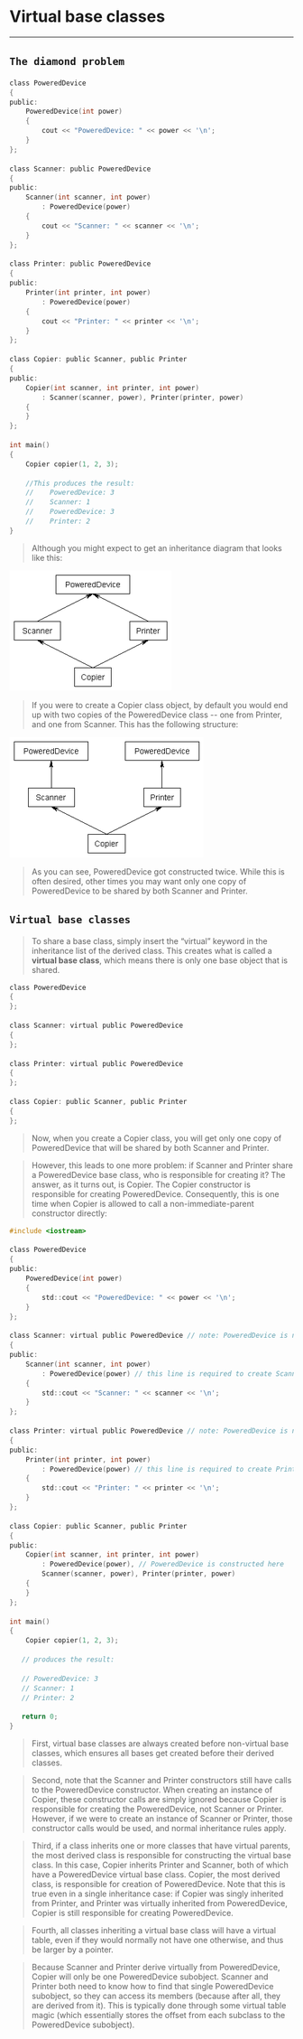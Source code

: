 #                     Virtual base classes
---

## `The diamond problem`

```c
class PoweredDevice
{
public:
    PoweredDevice(int power)
    {
		cout << "PoweredDevice: " << power << '\n';
    }
};
 
class Scanner: public PoweredDevice
{
public:
    Scanner(int scanner, int power)
        : PoweredDevice(power)
    {
		cout << "Scanner: " << scanner << '\n';
    }
};
 
class Printer: public PoweredDevice
{
public:
    Printer(int printer, int power)
        : PoweredDevice(power)
    {
		cout << "Printer: " << printer << '\n';
    }
};
 
class Copier: public Scanner, public Printer
{
public:
    Copier(int scanner, int printer, int power)
        : Scanner(scanner, power), Printer(printer, power)
    {
    }
};

int main()
{
    Copier copier(1, 2, 3);
    
    //This produces the result:
    //    PoweredDevice: 3
    //    Scanner: 1
    //    PoweredDevice: 3
    //    Printer: 2
}
```



> Although you might expect to get an inheritance diagram that looks like this:

![Image](/Notes/assets/PoweredDevice.gif)


> If you were to create a Copier class object, by default you would end up with two copies of the PoweredDevice class -- one from Printer, and one from Scanner. This has the following structure:

![Image](/Notes/assets/PoweredDeviceAct.gif)


> As you can see, PoweredDevice got constructed twice. While this is often desired, other times you may want only one copy of PoweredDevice to be shared by both Scanner and Printer.




## `Virtual base classes`

> To share a base class, simply insert the “virtual” keyword in the inheritance list of the derived class. This creates what is called a **virtual base class**, which means there is only one base object that is shared.

```c
class PoweredDevice
{
};
 
class Scanner: virtual public PoweredDevice
{
};
 
class Printer: virtual public PoweredDevice
{
};
 
class Copier: public Scanner, public Printer
{
};
```

> Now, when you create a Copier class, you will get only one copy of PoweredDevice that will be shared by both Scanner and Printer.


> However, this leads to one more problem: if Scanner and Printer share a PoweredDevice base class, who is responsible for creating it? The answer, as it turns out, is Copier. The Copier constructor is responsible for creating PoweredDevice. Consequently, this is one time when Copier is allowed to call a non-immediate-parent constructor directly:

```c
#include <iostream>
 
class PoweredDevice
{
public:
    PoweredDevice(int power)
    {
		std::cout << "PoweredDevice: " << power << '\n';
    }
};
 
class Scanner: virtual public PoweredDevice // note: PoweredDevice is now a virtual base class
{
public:
    Scanner(int scanner, int power)
        : PoweredDevice(power) // this line is required to create Scanner objects, but ignored in this case
    {
		std::cout << "Scanner: " << scanner << '\n';
    }
};
 
class Printer: virtual public PoweredDevice // note: PoweredDevice is now a virtual base class
{
public:
    Printer(int printer, int power)
        : PoweredDevice(power) // this line is required to create Printer objects, but ignored in this case
    {
		std::cout << "Printer: " << printer << '\n';
    }
};
 
class Copier: public Scanner, public Printer
{
public:
    Copier(int scanner, int printer, int power)
        : PoweredDevice(power), // PoweredDevice is constructed here
        Scanner(scanner, power), Printer(printer, power)
    {
    }
};

int main()
{
    Copier copier(1, 2, 3);
    
   // produces the result:

   // PoweredDevice: 3
   // Scanner: 1
   // Printer: 2
   
   return 0;
}
```


> First, virtual base classes are always created before non-virtual base classes, which ensures all bases get created before their derived classes.

> Second, note that the Scanner and Printer constructors still have calls to the PoweredDevice constructor. When creating an instance of Copier, these constructor calls are simply ignored because Copier is responsible for creating the PoweredDevice, not Scanner or Printer. However, if we were to create an instance of Scanner or Printer, those constructor calls would be used, and normal inheritance rules apply.

> Third, if a class inherits one or more classes that have virtual parents, the most derived class is responsible for constructing the virtual base class. In this case, Copier inherits Printer and Scanner, both of which have a PoweredDevice virtual base class. Copier, the most derived class, is responsible for creation of PoweredDevice. Note that this is true even in a single inheritance case: if Copier was singly inherited from Printer, and Printer was virtually inherited from PoweredDevice, Copier is still responsible for creating PoweredDevice.

> Fourth, all classes inheriting a virtual base class will have a virtual table, even if they would normally not have one otherwise, and thus be larger by a pointer.

> Because Scanner and Printer derive virtually from PoweredDevice, Copier will only be one PoweredDevice subobject. Scanner and Printer both need to know how to find that single PoweredDevice subobject, so they can access its members (because after all, they are derived from it). This is typically done through some virtual table magic (which essentially stores the offset from each subclass to the PoweredDevice subobject).
